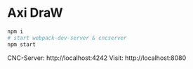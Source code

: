 # Axi DraW

```sh
npm i
# start webpack-dev-server & cncserver
npm start
```

CNC-Server: http://localhost:4242
Visit: http://localhost:8080
